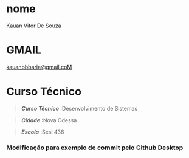 # nome
Kauan Vitor De Souza 
# GMAIL
kauanbbbaria@gmail.coM
# Curso Técnico

>***Curso Técnico***
:Desenvolvimento de Sistemas

>***Cidade***
:Nova Odessa

>***Escola***
:Sesi 436

### Modificação para exemplo de commit pelo Github Desktop
